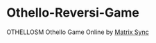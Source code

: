 # Othello-Reversi-Game

OTHELLOSM
Othello Game Online by [Matrix Sync](https://othellosm.msync.my.id)
